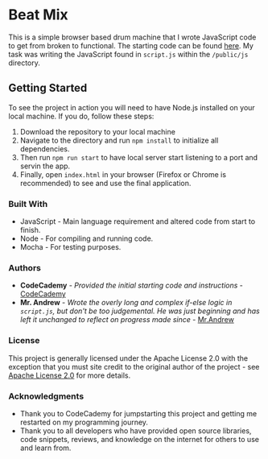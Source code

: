 # Beat Mix

This is a simple browser based drum machine that I wrote JavaScript code to get from broken to functional. The starting code can be found [here](https://s3.amazonaws.com/codecademy-content/programs/build-apis/projects/project-2-beat-mix.zip). My task was writing the JavaScript found in `script.js` within the `/public/js` directory. 

## Getting Started

To see the project in action you will need to have Node.js installed on your local machine. If you do, follow these steps:

1. Download the repository to your local machine
2. Navigate to the directory and run `npm install` to initialize all dependencies.
3. Then run `npm run start` to have local server start listening to a port and servin the app.
4. Finally, open `index.html` in your browser (Firefox or Chrome is recommended) to see and use the final application.

### Built With

* JavaScript - Main language requirement and altered code from start to finish.
* Node - For compiling and running code.
* Mocha - For testing purposes.

### Authors

* __CodeCademy__ - _Provided the initial starting code and instructions_ - [CodeCademy](https://www.codecademy.com/)
* __Mr. Andrew__ - _Wrote the overly long and complex if-else logic in `script.js`, but don't be too judgemental. He was just beginning and has left it unchanged to reflect on progress made since_ - [Mr.Andrew](https://github.com/MrAndrew7of9)

### License

This project is generally licensed under the Apache License 2.0 with the exception that you must site credit to the original author of the project - see [Apache License 2.0](https://www.apache.org/licenses/LICENSE-2.0) for more details.

### Acknowledgments

* Thank you to CodeCademy for jumpstarting this project and getting me restarted on my programming journey.
* Thank you to all developers who have provided open source libraries, code snippets, reviews, and knowledge on the internet for others to use and learn from.
